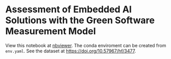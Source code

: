# Assessment of Embedded AI Solutions with the Green Software Measurement Model
View this notebook at [nbviewer](https://nbviewer.org/github/ykgmfq/gsmm_ai/blob/main/eval.ipynb). The conda enviroment can be created from `env.yaml`. See the dataset at https://doi.org/10.57967/hf/3477.
